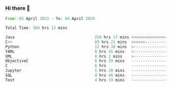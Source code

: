 ### Hi there 👋

<!--
**luoxuanzao/luoxuanzao** is a ✨ _special_ ✨ repository because its `README.md` (this file) appears on your GitHub profile.

Here are some ideas to get you started:

- 🔭 I’m currently working on ...
- 🌱 I’m currently learning ...
- 👯 I’m looking to collaborate on ...
- 🤔 I’m looking for help with ...
- 💬 Ask me about ...
- 📫 How to reach me: ...
- 😄 Pronouns: ...
- ⚡ Fun fact: ...
-->

<!--START_SECTION:waka-->

```rust
From: 05 April 2023 - To: 04 April 2024

Total Time: 384 hrs 12 mins

Java                                   226 hrs 17 mins >>>>>>>>>>>>>>>----------   58.69 %
C++                                    89 hrs 21 mins  >>>>>>-------------------   23.18 %
Python                                 12 hrs 38 mins  >------------------------   03.28 %
YAML                                   8 hrs 45 mins   >------------------------   02.27 %
XML                                    8 hrs 2 mins    >------------------------   02.08 %
ObjectiveC                             6 hrs 39 mins   -------------------------   01.73 %
C                                      6 hrs           -------------------------   01.56 %
Jupyter                                5 hrs 20 mins   -------------------------   01.38 %
SQL                                    4 hrs 46 mins   -------------------------   01.24 %
Text                                   4 hrs 19 mins   -------------------------   01.12 %
```

<!--END_SECTION:waka-->
